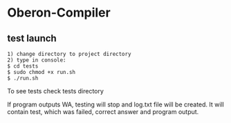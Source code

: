 # Oberon-Compiler
## test launch    
    1) change directory to project directory  
    2) type in console:  
    $ cd tests  
    $ sudo chmod +x run.sh  
    $ ./run.sh  
   
To see tests check tests directory 

If program outputs WA, testing will stop and log.txt file will be created. It will contain test, which was failed, correct answer and program output.
